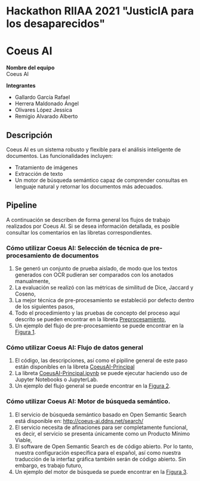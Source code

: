 # Hackathon RIIAA 2021 "JusticIA para los desaparecidos"
# Coeus AI

**Nombre del equipo**  
Coeus AI

**Integrantes**
* Gallardo García Rafael
* Herrera Maldonado Ángel
* Olivares López Jessica
* Remigio Alvarado Alberto

## Descripción
Coeus AI es un sistema robusto y flexible para el análisis inteligente de documentos. Las funcionalidades incluyen:
- Tratamiento de imágenes
- Extracción de texto
- Un motor de búsqueda semántico capaz de comprender consultas en lenguaje natural y retornar los documentos más adecuados.

## Pipeline
A continuación se describen de forma general los flujos de trabajo realizados por Coeus AI. Si se desea información detallada, es posible consultar
los comentarios en las libretas correspondientes.

### Cómo utilizar Coeus AI: Selección de técnica de pre-procesamiento de documentos
1. Se generó un conjunto de prueba aislado, de modo que los textos generados con OCR pudieran ser comparados con los anotados manualmente,
2. La evaluación se realizó con las métricas de similitud de Dice, Jaccard y Coseno,
3. La mejor técnica de pre-procesamiento se estableció por defecto dentro de los siguientes pasos,
4. Todo el procedimiento y las pruebas de concepto del proceso aquí descrito se pueden encontrar en la libreta [Preprocesamiento](Preprocesamiento.ipynb),
5. Un ejemplo del flujo de pre-procesamiento se puede encontrar en la [Figura 1](assets/Preproc.png).


### Cómo utilizar Coeus AI: Flujo de datos general
1. El código, las descripciones, así como el pipiline general de este paso están disponibles en la libreta [CoeusAI-Principal](CoeusAI-Principal.ipynb)
2. La libreta [CoeusAI-Principal.ipynb](CoeusAI-Principal.ipynb) se puede ejecutar haciendo uso de Jupyter Notebooks o JupyterLab.
3. Un ejemplo del flujo general se puede encontrar en la [Figura 2](assets/Desarrollo.png).

### Cómo utilizar Coeus AI: Motor de búsqueda semántico.
1. El servicio de búsqueda semántico basado en Open Semantic Search está disponible en: http://coeus-ai.ddns.net/search/
2. El servicio necesita de afinaciones para ser completamente funcional, es decir, el servicio se presenta únicamente como un Producto Mínimo Viable,
3. El software de Open Semantic Search es de código abierto. Por lo tanto, nuestra configuración específica para el español, así como nuestra traducción
de la interfaz gráfica también serán de código abierto. Sin embargo, es trabajo futuro,
4. Un ejemplo del motor de búsqueda se puede encontrar en la [Figura 3](assets/Search.png).
